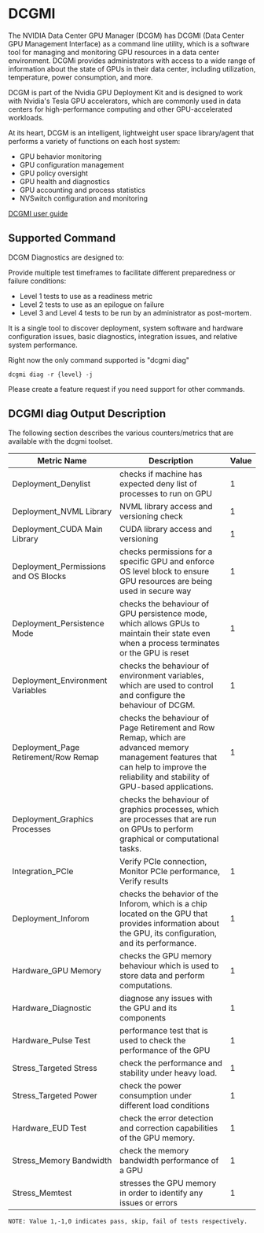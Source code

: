 # DCGMI
The NVIDIA Data Center GPU Manager (DCGM) has DCGMI (Data Center GPU Management Interface) as a command line utility, which is a software tool for managing and monitoring GPU resources in a data center environment. DCGMi provides administrators with access to a wide range of information about the state of GPUs in their data center, including utilization, temperature, power consumption, and more.

DCGM is part of the Nvidia GPU Deployment Kit and is designed to work with Nvidia's Tesla GPU accelerators, which are commonly used in data centers for high-performance computing and other GPU-accelerated workloads.

At its heart, DCGM is an intelligent, lightweight user space library/agent that performs a variety of functions on each host system:

* GPU behavior monitoring
* GPU configuration management
* GPU policy oversight
* GPU health and diagnostics
* GPU accounting and process statistics
* NVSwitch configuration and monitoring

[DCGMI user guide](https://docs.nvidia.com/datacenter/dcgm/latest/user-guide/index.html)


## Supported Command
DCGM Diagnostics are designed to: 

Provide multiple test timeframes to facilitate different preparedness or failure conditions:

* Level 1 tests to use as a readiness metric
* Level 2 tests to use as an epilogue on failure
* Level 3 and Level 4 tests to be run by an administrator as post-mortem.

It is a single tool to discover deployment, system software and hardware configuration issues, basic diagnostics, integration issues, and relative system performance.

Right now the only command supported is "dcgmi diag"
```
dcgmi diag -r {level} -j
```

Please create a feature request if you need support for other commands.


## DCGMI diag Output Description
The following section describes the various counters/metrics that are available with the dcgmi toolset.

| Metric Name | Description | Value |
|-------------|-------------|-------|
| Deployment_Denylist | checks if machine has expected deny list of processes to run on GPU| 1 |
| Deployment_NVML Library | NVML library access and versioning check | 1 |
| Deployment_CUDA Main Library | CUDA library access and versioning | 1 |
| Deployment_Permissions and OS Blocks | checks permissions for a specific GPU and enforce OS level block to ensure GPU resources are being used in secure way | 1 | 
| Deployment_Persistence Mode | checks the behaviour of GPU persistence mode, which allows GPUs to maintain their state even when a process terminates or the GPU is reset | 1 |
| Deployment_Environment Variables | checks the behaviour of environment variables, which are used to control and configure the behaviour of DCGM. | 1 |
| Deployment_Page Retirement/Row Remap | checks the behaviour of Page Retirement and Row Remap, which are advanced memory management features that can help to improve the reliability and stability of GPU-based applications. | 1 |
| Deployment_Graphics Processes | checks the behaviour of graphics processes, which are processes that are run on GPUs to perform graphical or computational tasks.
| Integration_PCIe | Verify PCIe connection, Monitor PCIe performance, Verify results | 1 |
| Deployment_Inforom | checks the behavior of the Inforom, which is a chip located on the GPU that provides information about the GPU, its configuration, and its performance. | 1 |
| Hardware_GPU Memory | checks the GPU memory behaviour which is used to store data and perform computations. | 1|
| Hardware_Diagnostic | diagnose any issues with the GPU and its components | 1 |
| Hardware_Pulse Test | performance test that is used to check the performance of the GPU | 1 |
| Stress_Targeted Stress |check the performance and stability under heavy load. | 1|
| Stress_Targeted Power | check the power consumption under different load conditions | 1|
| Hardware_EUD Test | check the error detection and correction capabilities of the GPU memory. | 1 |
| Stress_Memory Bandwidth | check the memory bandwidth performance of a GPU| 1|
| Stress_Memtest | stresses the GPU memory in order to identify any issues or errors | 1 |


```
NOTE: Value 1,-1,0 indicates pass, skip, fail of tests respectively.
```
